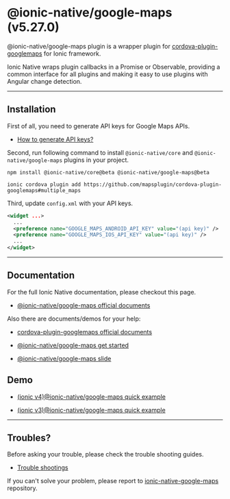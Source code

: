 # @ionic-native/google-maps (v5.27.0)

@ionic-native/google-maps plugin is a wrapper plugin for [cordova-plugin-googlemaps](https://github.com/mapsplugin/cordova-plugin-googlemaps) for Ionic framework.

Ionic Native wraps plugin callbacks in a Promise or Observable, providing a common interface for all plugins and making it easy to use plugins with Angular change detection.

------------------------

## Installation

First of all, you need to generate API keys for Google Maps APIs.
- [How to generate API keys?](https://github.com/ionic-team/ionic-native-google-maps/blob/master/documents/api_key/generate_api_key.md)

Second, run following command to install `@ionic-native/core` and `@ionic-native/google-maps` plugins in your project.

```
npm install @ionic-native/core@beta @ionic-native/google-maps@beta

ionic cordova plugin add https://github.com/mapsplugin/cordova-plugin-googlemaps#multiple_maps
```

Third, update `config.xml` with your API keys.

```xml
<widget ...>
  ...
  <preference name="GOOGLE_MAPS_ANDROID_API_KEY" value="(api key)" />
  <preference name="GOOGLE_MAPS_IOS_API_KEY" value="(api key)" />
  ...
</widget>
```

------------------------

## Documentation

For the full Ionic Native documentation, please checkout this page.

- [\@ionic-native/google-maps official documents](https://github.com/ionic-team/ionic-native-google-maps/blob/master/documents/README.md)


Also there are documents/demos for your help:

- [cordova-plugin-googlemaps official documents](https://github.com/mapsplugin/cordova-plugin-googlemaps-doc/blob/master/v2.3.0/README.md)

- [@ionic-native/google-maps get started](https://github.com/mapsplugin/cordova-plugin-googlemaps-doc/blob/master/v2.3.0/ionic-native/README.md)

- [\@ionic-native/google-maps slide](https://docs.google.com/presentation/d/e/2PACX-1vScoho1ensbR4qCI9AIuQN55BZVvK73pAjI7sumDvW3CrxxHnrmpXWUjx2-8CpFibqU1EjLKCRhuthJ/pub?start=false&loop=false&delayms=3000)

## Demo
- [(ionic v4)@ionic-native/google-maps quick example](https://github.com/mapsplugin/ionic-googlemaps-quickdemo-v4)

- [(ionic v3)@ionic-native/google-maps quick example](https://github.com/mapsplugin/ionic-googlemaps-quickdemo)


------------------------

## Troubles?

Before asking your trouble, please check the trouble shooting guides.
- [Trouble shootings](https://github.com/mapsplugin/cordova-plugin-googlemaps-doc/tree/master/troubleshootings/README.md)

If you can't solve your problem, please report to [ionic-native-google-maps](https://github.com/ionic-team/ionic-native-google-maps/issues) repository.
